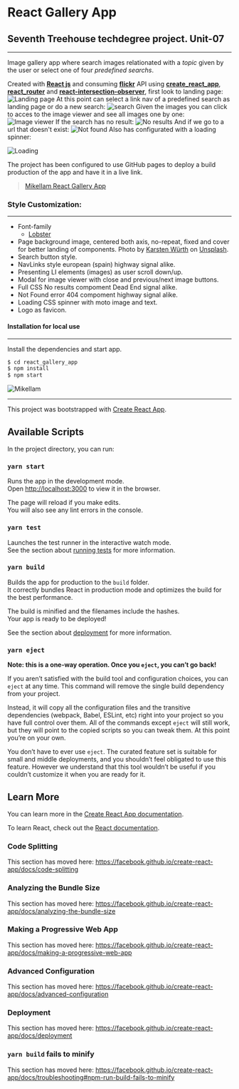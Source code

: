 # React Gallery App

## Seventh Treehouse techdegree project. Unit-07
---
Image gallery app where search images relationated with a _topic_ given by the user or select one of four _predefined searchs_.

Created with [**React js**](https://github.com/reactjs) and consuming [**flickr**](https://www.flickr.com/services/api/) API using [**create_react_app**](https://github.com/facebook/create-react-app), [**react_router**](https://github.com/ReactTraining/react-router) and [**react-intersection-observer**](https://github.com/thebuilder/react-intersection-observer#readme), first look to landing page:
![Landing page](https://res.cloudinary.com/da3z5stec/image/upload/v1598274773/React%20Gallery%20App/landingpage_m2bqgo.png)
At this point can select a link nav of a predefined search as landing page or do a new search:
![search](https://res.cloudinary.com/da3z5stec/image/upload/v1598274773/React%20Gallery%20App/Search_x3xjhb.png)
Given the images you can click to acces to the image viewer and see all images one by one: 
![Image viewer](https://res.cloudinary.com/da3z5stec/image/upload/v1598274773/React%20Gallery%20App/viewer_msh2iv.png)
If the search has no result: 
![No results](https://res.cloudinary.com/da3z5stec/image/upload/v1598274773/React%20Gallery%20App/noResults_it04hq.png)
And if we go to a url that doesn't exist:
![Not found](https://res.cloudinary.com/da3z5stec/image/upload/v1598274773/React%20Gallery%20App/NotFound_y3ilgv.png)
Also has configurated with a loading spinner:

![Loading](https://res.cloudinary.com/da3z5stec/image/upload/v1598274773/React%20Gallery%20App/loading_aphbqn.gif)

The project has been configured to use GitHub pages to deploy a build production of the app and have it in a live link.
> [MikelIam React Gallery App](https://mikeliam.github.io/react_gallery_app/)

### Style Customization:
---
* Font-family 
    - [Lobster](https://fonts.google.com/specimen/Lobster)
* Page background image, centered both axis, no-repeat, fixed and cover for better landing of components. Photo by [Karsten Würth](https://unsplash.com/@karsten_wuerth?utm_source=unsplash&utm_medium=referral&utm_content=creditCopyText) on [Unsplash](https://unsplash.com/?utm_source=unsplash&utm_medium=referral&utm_content=creditCopyText).
* Search button style.
* NavLinks style european (spain) highway signal alike.
* Presenting LI elements (images) as user scroll down/up.
* Modal for image viewer with close and previous/next image buttons.
* Full CSS No results compoment Dead End signal alike.
* Not Found error 404 compoment highway signal alike.
* Loading CSS spinner with moto image and text.
* Logo as favicon.

#### Installation for local use
---
Install the dependencies and start app.
```sh
$ cd react_gallery_app
$ npm install
$ npm start
```

![MikelIam](https://res.cloudinary.com/da3z5stec/image/upload/v1597004412/Portfolio/logo_about_pemkn6.jpg)

---

This project was bootstrapped with [Create React App](https://github.com/facebook/create-react-app).

## Available Scripts

In the project directory, you can run:

### `yarn start`

Runs the app in the development mode.<br />
Open [http://localhost:3000](http://localhost:3000) to view it in the browser.

The page will reload if you make edits.<br />
You will also see any lint errors in the console.

### `yarn test`

Launches the test runner in the interactive watch mode.<br />
See the section about [running tests](https://facebook.github.io/create-react-app/docs/running-tests) for more information.

### `yarn build`

Builds the app for production to the `build` folder.<br />
It correctly bundles React in production mode and optimizes the build for the best performance.

The build is minified and the filenames include the hashes.<br />
Your app is ready to be deployed!

See the section about [deployment](https://facebook.github.io/create-react-app/docs/deployment) for more information.

### `yarn eject`

**Note: this is a one-way operation. Once you `eject`, you can’t go back!**

If you aren’t satisfied with the build tool and configuration choices, you can `eject` at any time. This command will remove the single build dependency from your project.

Instead, it will copy all the configuration files and the transitive dependencies (webpack, Babel, ESLint, etc) right into your project so you have full control over them. All of the commands except `eject` will still work, but they will point to the copied scripts so you can tweak them. At this point you’re on your own.

You don’t have to ever use `eject`. The curated feature set is suitable for small and middle deployments, and you shouldn’t feel obligated to use this feature. However we understand that this tool wouldn’t be useful if you couldn’t customize it when you are ready for it.

## Learn More

You can learn more in the [Create React App documentation](https://facebook.github.io/create-react-app/docs/getting-started).

To learn React, check out the [React documentation](https://reactjs.org/).

### Code Splitting

This section has moved here: https://facebook.github.io/create-react-app/docs/code-splitting

### Analyzing the Bundle Size

This section has moved here: https://facebook.github.io/create-react-app/docs/analyzing-the-bundle-size

### Making a Progressive Web App

This section has moved here: https://facebook.github.io/create-react-app/docs/making-a-progressive-web-app

### Advanced Configuration

This section has moved here: https://facebook.github.io/create-react-app/docs/advanced-configuration

### Deployment

This section has moved here: https://facebook.github.io/create-react-app/docs/deployment

### `yarn build` fails to minify

This section has moved here: https://facebook.github.io/create-react-app/docs/troubleshooting#npm-run-build-fails-to-minify
